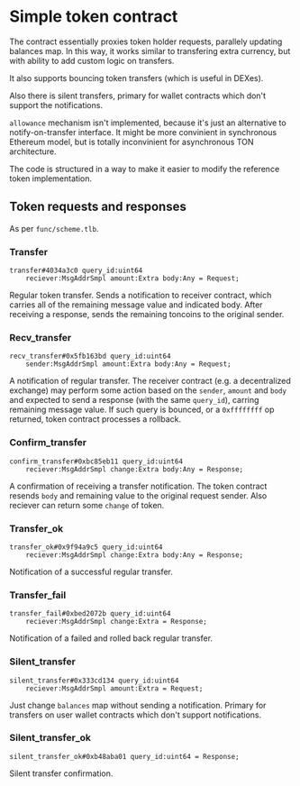 # Simple token contract
The contract essentially proxies token holder requests, parallely updating balances map. In this way, it works similar to transfering extra currency, but with ability to add custom logic on transfers.

It also supports bouncing token transfers (which is useful in DEXes).

Also there is silent transfers, primary for wallet contracts which don't support the notifications.

`allowance` mechanism isn't implemented, because it's just an alternative to notify-on-transfer interface. It might be more convinient in synchronous Ethereum model, but is totally inconvinient for asynchronous TON architecture.

The code is structured in a way to make it easier to modify the reference token implementation.

## Token requests and responses
As per `func/scheme.tlb`.
### Transfer
```
transfer#4034a3c0 query_id:uint64
    reciever:MsgAddrSmpl amount:Extra body:Any = Request;
```
Regular token transfer. Sends a notification to receiver contract, which carries all of the remaining message value and indicated body. After receiving a response, sends the remaining toncoins to the original sender.
### Recv_transfer
```
recv_transfer#0x5fb163bd query_id:uint64
    sender:MsgAddrSmpl amount:Extra body:Any = Request;
```
A notification of regular transfer. The receiver contract (e.g. a decentralized exchange) may perform some action based on the `sender`, `amount` and `body` and expected to send a response (with the same `query_id`), carring remaining message value. If such query is bounced, or a `0xffffffff` op returned, token contract processes a rollback.
### Confirm_transfer
```
confirm_transfer#0xbc85eb11 query_id:uint64
    reciever:MsgAddrSmpl change:Extra body:Any = Response;
```
A confirmation of receiving a transfer notification. The token contract resends `body` and remaining value to the original request sender. Also reciever can return some `change` of token.
### Transfer_ok
```
transfer_ok#0x9f94a9c5 query_id:uint64
    reciever:MsgAddrSmpl change:Extra body:Any = Response;
```  
Notification of a successful regular transfer.
### Transfer_fail
```
transfer_fail#0xbed2072b query_id:uint64
    reciever:MsgAddrSmpl change:Extra = Response;
```   
Notification of a failed and rolled back regular transfer.
### Silent_transfer
```
silent_transfer#0x333cd134 query_id:uint64
    reciever:MsgAddrSmpl amount:Extra = Request;
```    
Just change `balances` map without sending a notification. Primary for transfers on user wallet contracts which don't support notifications.
### Silent_transfer_ok
```
silent_transfer_ok#0xb48aba01 query_id:uint64 = Response;
```
Silent transfer confirmation.
